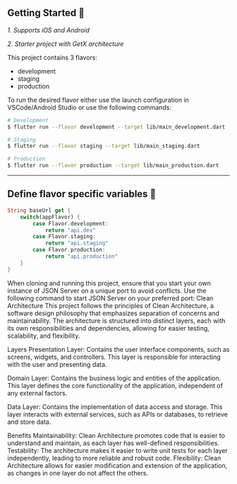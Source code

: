 ## Getting Started 🚀

_1. Supports iOS and Android_

_2. Starter project with GetX architecture_

This project contains 3 flavors:

- development
- staging
- production

To run the desired flavor either use the launch configuration in VSCode/Android Studio or use the following commands:

```sh
# Development
$ flutter run --flavor development --target lib/main_development.dart

# Staging
$ flutter run --flavor staging --target lib/main_staging.dart

# Production
$ flutter run --flavor production --target lib/main_production.dart
```

---

## Define flavor specific variables 🍭

```dart
String baseUrl get {
    switch(appFlavor) {
        case Flavor.development:
            return "api.dev"
        case Flavor.staging:
            return "api.staging"
        case Flavor.production:
            return "api.production"
    }
}
```
When cloning and running this project, ensure that you start your own instance of JSON Server on a unique port to avoid conflicts. Use the following command to start JSON Server on your preferred port:
Clean Architecture
This project follows the principles of Clean Architecture, a software design philosophy that emphasizes separation of concerns and maintainability. The architecture is structured into distinct layers, each with its own responsibilities and dependencies, allowing for easier testing, scalability, and flexibility.

Layers
Presentation Layer: Contains the user interface components, such as screens, widgets, and controllers. This layer is responsible for interacting with the user and presenting data.

Domain Layer: Contains the business logic and entities of the application. This layer defines the core functionality of the application, independent of any external factors.

Data Layer: Contains the implementation of data access and storage. This layer interacts with external services, such as APIs or databases, to retrieve and store data.

Benefits
Maintainability: Clean Architecture promotes code that is easier to understand and maintain, as each layer has well-defined responsibilities.
Testability: The architecture makes it easier to write unit tests for each layer independently, leading to more reliable and robust code.
Flexibility: Clean Architecture allows for easier modification and extension of the application, as changes in one layer do not affect the others.
